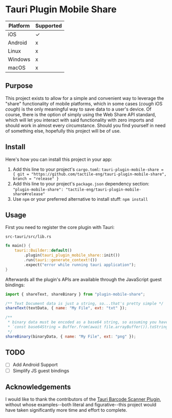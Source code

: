 # Tauri Plugin Mobile Share

| Platform | Supported |
| -------- | --------- |
| iOS      | ✓         |
| Android  | x         |
| Linux    | x         |
| Windows  | x         |
| macOS    | x         |

## Purpose

This project exists to allow for a simple and convenient way to leverage the "share" functionality of mobile platforms, which in some cases (_*cough*_ iOS _*cough*_) is the only meaningful way to save data to a user's device. Of course, there is the option of simply using the Web Share API standard, which will let you interact with said functionality with zero imports and should work in almost every circumstance. Should you find yourself in need of something else, hopefully this project will be of use.

## Install

Here's how you can install this project in your app:

1. Add this line to your project's `cargo.toml`: `tauri-plugin-mobile-share = { git = "https://github.com/tactile-eng/tauri-plugin-mobile-share", branch = "release" }`
2. Add this line to your project's `package.json` dependency section: `"plugin-mobile-share": "tactile-eng/tauri-plugin-mobile-share#release"`
3. Use `npm` or your preferred alternative to install stuff: `npm install`

## Usage

First you need to register the core plugin with Tauri:

`src-tauri/src/lib.rs`

```rust
fn main() {
    tauri::Builder::default()
        .plugin(tauri_plugin_mobile_share::init())
        .run(tauri::generate_context!())
        .expect("error while running tauri application");
}
```

Afterwards all the plugin's APIs are available through the JavaScript guest bindings:

```javascript
import { shareText, shareBinary } from "plugin-mobile-share";

/** Text Document data is just a string, so...that's pretty simple */
shareText(textData, { name: "My File", ext: "txt" });

/**
 * binary data must be encoded as a base64 string, so assuming you have some `file` of type `Blob`:
 * `const base64String = Buffer.from(await file.arrayBuffer()).toString("base64")`
 */
shareBinary(binaryData, { name: "My File", ext: "png" });
```

## TODO

- [ ] Add Android Support
- [ ] Simplify JS guest bindings

## Acknowledgements

I would like to thank the contributors of the [Tauri Barcode Scanner Plugin](https://github.com/tauri-apps/plugins-workspace/tree/v2/plugins/barcode-scanner), without whose examples--both literal and figurative--this project would have taken significantly more time and effort to complete.
